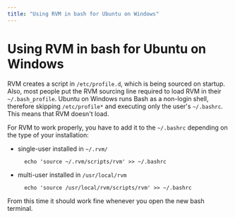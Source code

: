 ```yaml
---
title: "Using RVM in bash for Ubuntu on Windows"
---
```


Using RVM in bash for Ubuntu on Windows
===================================

RVM creates a script in `/etc/profile.d`, which is being sourced on startup. Also, most people put the RVM sourcing line required to load RVM in their `~/.bash_profile`. Ubuntu on Windows
runs Bash as a non-login shell, therefore skipping `/etc/profile*` and executing only the user's
`~/.bashrc`. This means that RVM doesn't load.

For RVM to work properly, you have to add it to the `~/.bashrc` depending on the type of your installation:

* single-user installed in `~/.rvm/`

        echo 'source ~/.rvm/scripts/rvm' >> ~/.bashrc
    
* multi-user installed in `/usr/local/rvm`

        echo 'source /usr/local/rvm/scripts/rvm' >> ~/.bashrc

From this time it should work fine whenever you open the new bash terminal.
